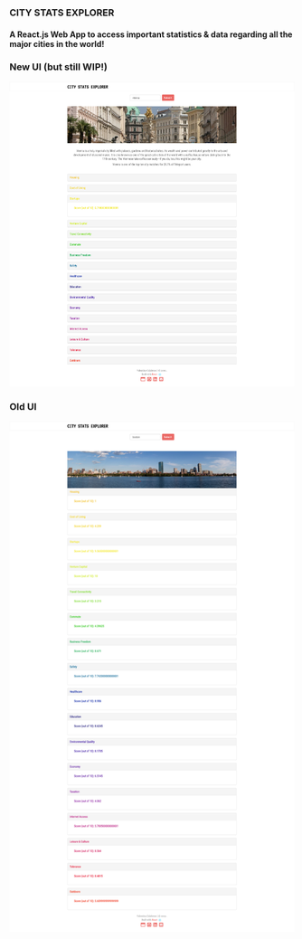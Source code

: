### CITY STATS EXPLORER

#### A React.js Web App to access important statistics & data regarding all the major cities in the world!

### New UI (but still WIP!)

![alt text](screen2.png?raw=true "Latest Changes")

### Old UI

![alt text](screen.png?raw=true "City Stats Explorer UI")
